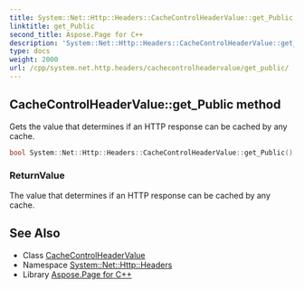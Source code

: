 ```yaml
---
title: System::Net::Http::Headers::CacheControlHeaderValue::get_Public method
linktitle: get_Public
second_title: Aspose.Page for C++
description: 'System::Net::Http::Headers::CacheControlHeaderValue::get_Public method. Gets the value that determines if an HTTP response can be cached by any cache in C++.'
type: docs
weight: 2000
url: /cpp/system.net.http.headers/cachecontrolheadervalue/get_public/
---
```

## CacheControlHeaderValue::get_Public method


Gets the value that determines if an HTTP response can be cached by any cache.

```cpp
bool System::Net::Http::Headers::CacheControlHeaderValue::get_Public()
```


### ReturnValue

The value that determines if an HTTP response can be cached by any cache.

## See Also

* Class [CacheControlHeaderValue](../)
* Namespace [System::Net::Http::Headers](../../)
* Library [Aspose.Page for C++](../../../)
